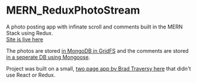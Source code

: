# MERN_ReduxPhotoStream

A photo posting app with infinate scroll and comments built in the MERN Stack using Redux.  
[Site is live here](https://peaceful-retreat-20560.herokuapp.com/)  

The photos are stored [in MongoDB in GridFS](https://peaceful-retreat-20560.herokuapp.com/api/items) and the comments are stored [in a seperate DB using Mongoose](https://peaceful-retreat-20560.herokuapp.com/api/comments/comments).

Project was built on a small, [two page app by Brad Traversy here](https://github.com/bradtraversy/mongo_file_uploads
) that didn't use React or Redux.  
